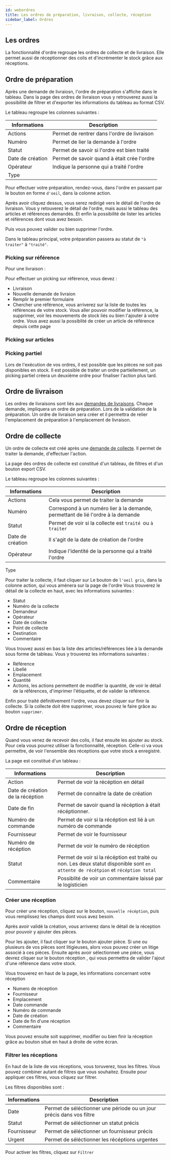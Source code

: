 ```yaml
---
id: webordres
title: Les ordres de préparation, livraison, collecte, réception
sidebar_label: Ordres
---
```



## Les ordres

La fonctionnalité d'ordre regroupe les ordres de collecte et de livraison. Elle permet aussi de réceptionner des colis et d'incrémenter le stock grâce aux réceptions.  

## Ordre de préparation

Après une demande de livraiosn, l'ordre de préparation s'affiche dans le tableau. Dans la page des ordres de livraison vous y retrouverez aussi la possibilité de filtrer et d'exporter les informations du tableau au format CSV. 

Le tableau regroupe les colonnes suivantes : 

Informations | Description
------------ | -------------
Actions | Permet de rentrer dans l'ordre de livraison
Numéro | Permet de lier la demande à l'ordre
Statut | Permet de savoir si l'ordre est bien traité
Date de création | Permet de savoir quand à était crée l'ordre
Opérateur | Indique la personne qui a traité l'ordre
Type | 

Pour effectuer votre préparation, rendez-vous, dans l'ordre en passant par le bouton en forme `d'oeil`, dans la colonne action. 

Après avoir cliquez dessus, vous serez redirigé vers le détail de l'ordre de livraison. Vous y retouverez le détail de l'ordre, mais aussi le tableau des articles et références demandés. Et enfin la possibilité de lister les articles et références dont vous avez besoin. 

Puis vous pouvez valider ou bien supprimer l'ordre. 

Dans le tableau principal, votre préparation passera au statut de `"à traiter"` à `"traité"`. 

### Picking sur référence

Pour une livraison :

Pour effectuer un picking sur référence, vous devez :

* Livraison 
* Nouvelle demande de livraion 
* Remplir le premier formulaire
* Chercher une référence, vous arriverez sur la liste de toutes les références de votre stock. Vous aller pouvoir modifier la référence, la supprimer, voir les mouvements de stock liés ou bien l'ajouter à votre ordre. Vous avez aussi la possiblité de créer un article de référence depuis cette page

### Picking sur articles



### Picking partiel

Lors de l'exécution de vos ordres, il est possible que les pièces ne soit pas disponibles en stock. Il est possible de traiter un ordre partiellement, un picking partiel créera un deuxième ordre pour finaliser l'action plus tard. 

## Ordre de livraison

Les ordres de livraisons sont liés aux [demandes de livraisons](webdemandes.md). Chaque demande, impliquera un ordre de préparation. Lors de la validation de la préparation. Un ordre de livraison sera créer et il permettra de relier l'emplacement de préparation à l'emplacement de livraison. 

## Ordre de collecte

Un ordre de collecte est créé après une [demande de collecte](webdemandes.md). Il permet de traiter la demande, d'effectuer l'action. 

La page des ordres de collecte est constitué d'un tableau, de filtres et d'un bouton export CSV. 

Le tableau regroupe les colonnes suivantes :

Informations | Description
------------ | -------------
Actions | Cela vous permet de traiter la demande
Numéro | Correspond à un numéro lier à la demande, permettant de lié l'ordre à la demande
Statut | Permet de voir si la collecte est `traité `ou `à traiter`
Date de création |Il s'agit de la date de création de l'ordre 	
Opérateur | Indique l'identité de la personne qui a traité l'ordre	
Type

Pour traiter la collecte, il faut cliquer sur 
Le bouton de `l'oeil gris`, dans la colonne action, qui vous aménera sur la page de l'ordre
Vous trouverez le détail de la collecte en haut, avec les informations suivantes : 

- Statut
- Numéro de la collecte
- Demandeur
- Opérateur
- Date de collecte
- Point de collecte
- Destination
- Commentaire                                         
  

Vous trouvez aussi en bas la liste des articles/références liée à la demande sous forme de tableau. Vous y trouverez les informations suivantes :
* Référence	
* Libellé	
* Emplacement	
* Quantité	
* Actions, les actions permettent de modifier la quantité, de voir le détail de la références, d'imprimer l'étiquette, et de valider la référence. 

Enfin pour traité définitivement l'ordre, vous devez cliquer sur finir la collecte. 
Si la collecte doit être supprimer, vous pouvez le faire grâce au bouton `supprimer`. 


## Ordre de réception

Quand vous venez de recevoir des colis, il faut ensuite les ajouter au stock. 
Pour cela vous pourrez utiliser la fonctionnalité, réception. 
Celle-ci va vous permettre, de voir l'ensemble des réceptions que votre stock a enregistré.

La page est constitué d'un tableau : 

Informations | Description
------------ | -------------
Action | Permet de voir la récéption en détail
Date de création de la récéption |Permet de connaitre la date de création 
Date de fin | Permet de savoir quand la récéption à était récéptionner. 
Numéro de commande | Permet de voir si la récéption est lié à un numéro de commande 
Fournisseur | Permet de voir le fournisseur
Numéro de récéption | Permet de voir le numéro de récéption 
Statut | Permet de voir si la récéption est traité ou non. Les deux statut disponible sont `en attente de récétpion` et `récéption total`
Commentaire | Possiblité de voir un commentaire laissé par le logisticien


### Créer une réception

Pour créer une réception, cliquez sur le bouton, `nouvelle récéption`, puis vous remplissez les champs dont vous avez besoin. 

Après avoir validé la création, vous arriverez dans le détail de la réception pour pouvoir y ajouter des pièces.

Pour les ajouter, il faut cliquer sur le bouton ajouter pièce. Si une ou plusieurs de vos pièces sont litigieuses, alors vous pouvez créer un litige associé à ces pièces.  Ensuite après avoir sélectionneè une piéce, vous devrez cliquer sur le bouton réception , qui vous permettra de valider l'ajout d'une référence dans votre stock. 

Vous trouverez en haut de la page, les informations concernant votre réception 

* Numero de réception
* Fournisseur
* Emplacement
* Date commande
* Numéro de commande
* Date de création 
* Date de fin d'une réception 
* Commentaire

Vous pouvez ensuite soit supprimer, modifier ou bien finir la réception grâce au bouton situé en haut à droite de votre écran. 

### Filtrer les réceptions

En haut de la liste de vos réceptions, vous toruverez, tous les filtres. Vous pouvez combiner autant de filtres que vous souhaitez. Ensuite pour appliquer ces filtres, vous cliquez sur filtrer. 

Les filtres disponibles sont : 

Informations | Description
------------ | -------------
Date | Permet de séléctionner une période ou un jour précis dans vos filtre
Statut | Permet de séléctionner un statut précis 
Fournisseur |  Permet de séléctionner un fournisseur précis 
Urgent | Permet de séléctionner les récéptions urgentes

Pour activer les filtres, cliquez sur `Filtrer`